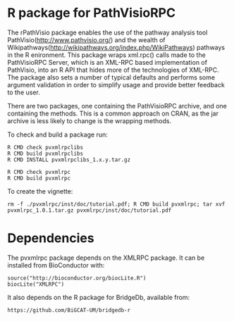R package for PathVisioRPC
===============================

The rPathVisio package enables the use of the pathway analysis tool PathVisio(http://www.pathvisio.org/) and the 
wealth of Wikipathways(http://wikipathways.org/index.php/WikiPathways) pathways in the R enironment. This package
wraps xml.rpc() calls made to the PathVisioRPC Server, which is an XML-RPC based implementation of PathVisio, into 
 an R API that hides more of the technologies of XML-RPC. The package also sets a number of typical defaults 
and performs some argument validation in order to simplify usage and provide better feedback to the user.

There are two packages, one containing the PathVisioRPC archive, and one containing the methods. This is a common 
approach on CRAN, as the jar archive is less likely to change is the wrapping methods.

To check and build a package run:

    R CMD check pvxmlrpclibs
    R CMD build pvxmlrpclibs
    R CMD INSTALL pvxmlrpclibs_1.x.y.tar.gz
    
    R CMD check pvxmlrpc
    R CMD build pvxmlrpc

To create the vignette:

    rm -f ./pvxmlrpc/inst/doc/tutorial.pdf; R CMD build pvxmlrpc; tar xvf pvxmlrpc_1.0.1.tar.gz pvxmlrpc/inst/doc/tutorial.pdf


Dependencies
============

The pvxmlrpc package depends on the XMLRPC package. It can be installed from
BioConductor with:

    source("http://bioconductor.org/biocLite.R")
    biocLite("XMLRPC")

It also depends on the R package for BridgeDb, available from:

    https://github.com/BiGCAT-UM/bridgedb-r
